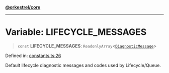 [**@orkestrel/core**](../index.md)

***

# Variable: LIFECYCLE\_MESSAGES

> `const` **LIFECYCLE\_MESSAGES**: `ReadonlyArray`\<[`DiagnosticMessage`](../interfaces/DiagnosticMessage.md)\>

Defined in: [constants.ts:26](https://github.com/orkestrel/core/blob/240d6e1612057b96fd3fc03e1415fe3917a0f212/src/constants.ts#L26)

Default lifecycle diagnostic messages and codes used by Lifecycle/Queue.
